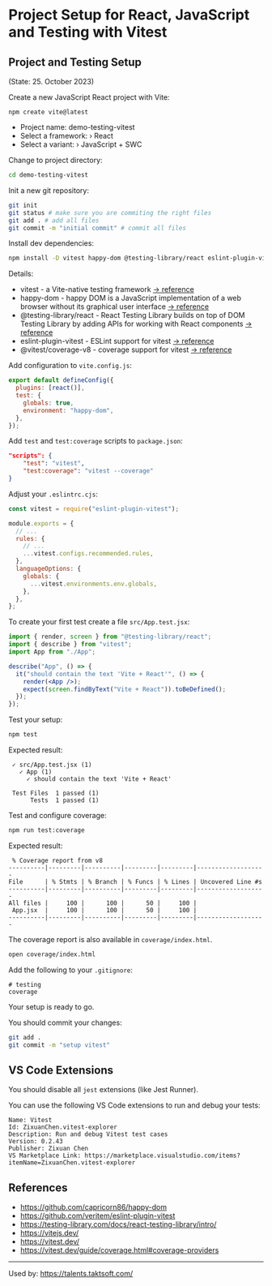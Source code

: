 # Project Setup for React, JavaScript and Testing with Vitest

## Project and Testing Setup

(State: 25. October 2023)

Create a new JavaScript React project with Vite:

```plain
npm create vite@latest
```

- Project name: demo-testing-vitest
- Select a framework: › React
- Select a variant: › JavaScript + SWC

Change to project directory:

```sh
cd demo-testing-vitest
```

Init a new git repository:

```sh
git init
git status # make sure you are commiting the right files
git add . # add all files
git commit -m "initial commit" # commit all files
```

Install dev dependencies:

```sh
npm install -D vitest happy-dom @testing-library/react eslint-plugin-vitest @vitest/coverage-v8
```

Details:

- vitest - a Vite-native testing framework [-> reference](https://vitest.dev/)
- happy-dom - happy DOM is a JavaScript implementation of a web browser without its graphical user interface [-> reference](https://github.com/capricorn86/happy-dom)
- @testing-library/react - React Testing Library builds on top of DOM Testing Library by adding APIs for working with React components [-> reference](https://testing-library.com/docs/react-testing-library/intro/)
- eslint-plugin-vitest - ESLint support for vitest [-> reference](https://github.com/veritem/eslint-plugin-vitest)
- @vitest/coverage-v8 - coverage support for vitest [-> reference](https://vitest.dev/guide/coverage.html#coverage-providers)

Add configuration to `vite.config.js`:

```js
export default defineConfig({
  plugins: [react()],
  test: {
    globals: true,
    environment: "happy-dom",
  },
});
```

Add `test` and `test:coverage` scripts to `package.json`:

```json
"scripts": {
    "test": "vitest",
    "test:coverage": "vitest --coverage"
}
```

Adjust your `.eslintrc.cjs`:

```js
const vitest = require("eslint-plugin-vitest");

module.exports = {
  // ...
  rules: {
    // ...
    ...vitest.configs.recommended.rules,
  },
  languageOptions: {
    globals: {
      ...vitest.environments.env.globals,
    },
  },
};
```

To create your first test create a file `src/App.test.jsx`:

```jsx
import { render, screen } from "@testing-library/react";
import { describe } from "vitest";
import App from "./App";

describe("App", () => {
  it("should contain the text 'Vite + React'", () => {
    render(<App />);
    expect(screen.findByText("Vite + React")).toBeDefined();
  });
});
```

Test your setup:

```sh
npm test
```

Expected result:

```plain
 ✓ src/App.test.jsx (1)
   ✓ App (1)
     ✓ should contain the text 'Vite + React'

 Test Files  1 passed (1)
      Tests  1 passed (1)
```

Test and configure coverage:

```sh
npm run test:coverage
```

Expected result:

```plain
 % Coverage report from v8
----------|---------|----------|---------|---------|-------------------
File      | % Stmts | % Branch | % Funcs | % Lines | Uncovered Line #s
----------|---------|----------|---------|---------|-------------------
All files |     100 |      100 |      50 |     100 |
 App.jsx  |     100 |      100 |      50 |     100 |
----------|---------|----------|---------|---------|-------------------
```

The coverage report is also available in `coverage/index.html`.

```sh
open coverage/index.html
```

Add the following to your `.gitignore`:

```plain
# testing
coverage
```

Your setup is ready to go.

You should commit your changes:

```sh
git add .
git commit -m "setup vitest"
```

## VS Code Extensions

You should disable all `jest` extensions (like Jest Runner).

You can use the following VS Code extensions to run and debug your tests:

```plain
Name: Vitest
Id: ZixuanChen.vitest-explorer
Description: Run and debug Vitest test cases
Version: 0.2.43
Publisher: Zixuan Chen
VS Marketplace Link: https://marketplace.visualstudio.com/items?itemName=ZixuanChen.vitest-explorer
```

## References

- https://github.com/capricorn86/happy-dom
- https://github.com/veritem/eslint-plugin-vitest
- https://testing-library.com/docs/react-testing-library/intro/
- https://vitejs.dev/
- https://vitest.dev/
- https://vitest.dev/guide/coverage.html#coverage-providers

---

Used by: https://talents.taktsoft.com/
